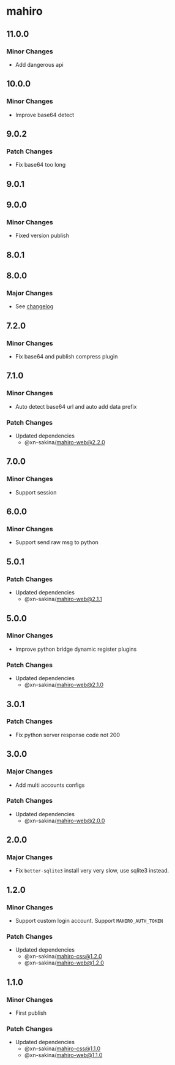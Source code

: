 # mahiro

## 11.0.0

### Minor Changes

- Add dangerous api

## 10.0.0

### Minor Changes

- Improve base64 detect

## 9.0.2

### Patch Changes

- Fix base64 too long

## 9.0.1

## 9.0.0

### Minor Changes

- Fixed version publish

## 8.0.1

## 8.0.0

### Major Changes

- See [changelog](https://mahiro.opqbot.com/changelog)

## 7.2.0

### Minor Changes

- Fix base64 and publish compress plugin

## 7.1.0

### Minor Changes

- Auto detect base64 url and auto add data prefix

### Patch Changes

- Updated dependencies
  - @xn-sakina/mahiro-web@2.2.0

## 7.0.0

### Minor Changes

- Support session

## 6.0.0

### Minor Changes

- Support send raw msg to python

## 5.0.1

### Patch Changes

- Updated dependencies
  - @xn-sakina/mahiro-web@2.1.1

## 5.0.0

### Minor Changes

- Improve python bridge dynamic register plugins

### Patch Changes

- Updated dependencies
  - @xn-sakina/mahiro-web@2.1.0

## 3.0.1

### Patch Changes

- Fix python server response code not 200

## 3.0.0

### Major Changes

- Add multi accounts configs

### Patch Changes

- Updated dependencies
  - @xn-sakina/mahiro-web@2.0.0

## 2.0.0

### Major Changes

- Fix `better-sqlite3` install very very slow, use sqlite3 instead.

## 1.2.0

### Minor Changes

- Support custom login account. Support `MAHIRO_AUTH_TOKEN`

### Patch Changes

- Updated dependencies
  - @xn-sakina/mahiro-css@1.2.0
  - @xn-sakina/mahiro-web@1.2.0

## 1.1.0

### Minor Changes

- First publish

### Patch Changes

- Updated dependencies
  - @xn-sakina/mahiro-css@1.1.0
  - @xn-sakina/mahiro-web@1.1.0
